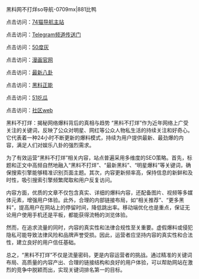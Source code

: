 黑料网不打烊so导航-0709mx|881比鸭

点击访问：<a href="https://74mao.com/">74猫导航主站</a>

点击访问：<a href="https://74mao.com/">Telegram频道传送门</a>

点击访问：<a href="https://heiliaokof3cy.pages.dev">50度灰</a>

点击访问：<a href="https://heiliaotlyq53.pages.dev">漫画官网</a>

点击访问：<a href="https://heiliao3gvg9x.pages.dev">最新八卦</a>

点击访问：<a href="https://heiliaoxfe5rb.pages.dev">黑料正能</a>

点击访问：<a href="https://heiliaoubleqx.pages.dev">51吃瓜</a>

点击访问：<a href="https://heiliao5s28gk.pages.dev ">社区web</a>

黑料不打烊：揭秘网络爆料背后的真相与趋势
“黑料不打烊”作为近年网络上广受关注的关键词，反映了公众对明星、网红等公众人物私生活的持续关注和好奇心。它代表着一种24小时不断更新的爆料模式，持续为用户提供最新、最劲爆的内容，满足人们对娱乐八卦的强烈需求。

为了有效运营“黑料不打烊”相关内容，站点普遍采用多维度的SEO策略。首先，标题和正文中高频自然地融入“黑料不打烊”、“最新黑料”、“明星爆料”等关键词，确保搜索引擎能够精准识别页面主题。其次，内容更新频率高，保持信息的新鲜和及时性，吸引搜索引擎频繁爬取和用户反复访问。

内容方面，优质的文章不仅包含真实、详细的爆料内容，还配备图片、视频等多媒体元素，增强用户体验。此外，合理的内部链接布局，如“相关推荐”、“更多黑料”，提高用户在网站上的停留时间，降低跳出率。移动端优化也是重点，保证无论用户使用手机还是平板，都能获得流畅的浏览体验。

然而，在追求流量的同时，内容的真实性和法律合规性至关重要。虚假爆料或侵犯隐私可能导致法律风险和品牌声誉受损。因此，运营者应坚持内容的真实性和合法性，建立良好的用户信任基础。

总之，“黑料不打烊”不仅是流量密码，更是内容运营者的挑战。通过精准的关键词布局、高质量的内容产出、合理的链接结构和良好的用户体验，可以帮助网站在激烈的竞争中脱颖而出，实现关键词排名第一的目标。

